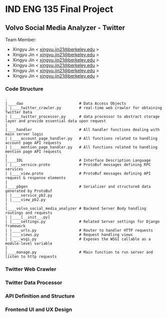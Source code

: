 # IND ENG 135 Final Project

## Volvo Social Media Analyzer - Twitter

Team Member:

- Xingyu Jin < xingyu.jin21@berkeley.edu >
- Xingyu Jin < xingyu.jin21@berkeley.edu >
- Xingyu Jin < xingyu.jin21@berkeley.edu >
- Xingyu Jin < xingyu.jin21@berkeley.edu >
- Xingyu Jin < xingyu.jin21@berkeley.edu >
- Xingyu Jin < xingyu.jin21@berkeley.edu >

### Code Structure

```
.
|____dao                         # Data Access Objects
| |____twitter_crawler.py        # real-time web crawler for obtaining Twitter Data
| |____twitter_processor.py      # data processor to abstract storage layer and provide essential data upon request
|
|____handler                     # All handler functions dealing with main server logic
| |____account_page_handler.py   # All functions related to handling account page API requests
| |____mention_page_handler.py   # All functions related to handling mention page API requests
|
|____IDL                         # Interface Description Language
| |____service.proto             # ProtoBuf messages defining RPC services
| |____view.proto                # ProtoBuf messages defining API request & response elements
|
|____pbgen                       # Serializer and structured data generated by ProtoBuf
| |____service_pb2.py            
| |____view_pb2.py
|
|____volvo_social_media_analyzer # Backend Server Body handling routings and requests
| |____[__init__.py]             
| |____settings.py               # Related Server settings for Django framework
| |____urls.py                   # Router to handler HTTP requests
| |____views.py                  # Request handling views
| |____wsgi.py                   # Exposes the WSGI callable as a module-level variable
|
|____manage.py                   # Main function to run server and listen to http requests
```

### Twitter Web Crawler

### Twitter Data Processor

### API Definition and Structure

### Frontend UI and UX Design